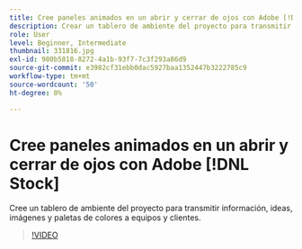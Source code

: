 ```yaml
---
title: Cree paneles animados en un abrir y cerrar de ojos con Adobe [!DNL Stock]
description: Crear un tablero de ambiente del proyecto para transmitir información, ideas, imágenes y paletas de color a equipos/clientes
role: User
level: Beginner, Intermediate
thumbnail: 331816.jpg
exl-id: 980b5818-8272-4a1b-93f7-7c3f293a86d9
source-git-commit: e3982cf31ebb0dac5927baa1352447b3222785c9
workflow-type: tm+mt
source-wordcount: '50'
ht-degree: 0%

---
```


# Cree paneles animados en un abrir y cerrar de ojos con Adobe [!DNL Stock]

Cree un tablero de ambiente del proyecto para transmitir información, ideas, imágenes y paletas de colores a equipos y clientes.

>[!VIDEO](https://video.tv.adobe.com/v/331816?hidetitle=true)
